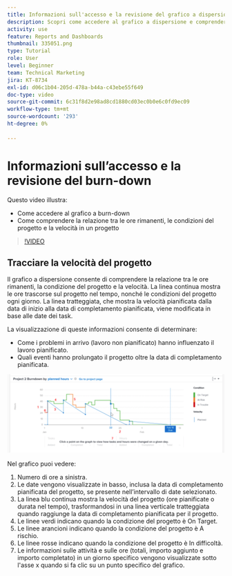 ```yaml
---
title: Informazioni sull'accesso e la revisione del grafico a dispersione
description: Scopri come accedere al grafico a dispersione e comprendere la relazione tra le ore rimanenti, le condizioni del progetto e la velocità del progetto in [!UICONTROL Analisi avanzata].
activity: use
feature: Reports and Dashboards
thumbnail: 335051.png
type: Tutorial
role: User
level: Beginner
team: Technical Marketing
jira: KT-8734
exl-id: d06c1b04-205d-478a-b44a-c43ebe55f649
doc-type: video
source-git-commit: 6c31f8d2e98ad8cd1880cd03ec0b0e6c0fd9ec09
workflow-type: tm+mt
source-wordcount: '293'
ht-degree: 0%

---
```


# Informazioni sull’accesso e la revisione del burn-down

Questo video illustra:

* Come accedere al grafico a burn-down
* Come comprendere la relazione tra le ore rimanenti, le condizioni del progetto e la velocità in un progetto

>[!VIDEO](https://video.tv.adobe.com/v/335051/?quality=12&learn=on)

## Tracciare la velocità del progetto

Il grafico a dispersione consente di comprendere la relazione tra le ore rimanenti, la condizione del progetto e la velocità. La linea continua mostra le ore trascorse sul progetto nel tempo, nonché le condizioni del progetto ogni giorno. La linea tratteggiata, che mostra la velocità pianificata dalla data di inizio alla data di completamento pianificata, viene modificata in base alle date dei task.

La visualizzazione di queste informazioni consente di determinare:

* Come i problemi in arrivo (lavoro non pianificato) hanno influenzato il lavoro pianificato.
* Quali eventi hanno prolungato il progetto oltre la data di completamento pianificata.

![Immagine che mostra un grafico a dispersione con numeri nelle aree descritte nei punti elenco seguenti](assets/section-2-9.png)

Nel grafico puoi vedere:

1. Numero di ore a sinistra.
1. Le date vengono visualizzate in basso, inclusa la data di completamento pianificata del progetto, se presente nell’intervallo di date selezionato.
1. La linea blu continua mostra la velocità del progetto (ore pianificate o durata nel tempo), trasformandosi in una linea verticale tratteggiata quando raggiunge la data di completamento pianificata per il progetto.
1. Le linee verdi indicano quando la condizione del progetto è On Target.
1. Le linee arancioni indicano quando la condizione del progetto è A rischio.
1. Le linee rosse indicano quando la condizione del progetto è In difficoltà.
1. Le informazioni sulle attività e sulle ore (totali, importo aggiunto e importo completato) in un giorno specifico vengono visualizzate sotto l&#39;asse x quando si fa clic su un punto specifico del grafico.
